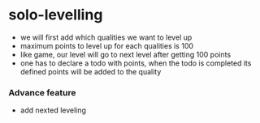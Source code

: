 # solo-levelling

- we will first add which qualities we want to level up
- maximum points to level up for each qualities is 100
- like game, our level will go to next level after getting 100 points
- one has to declare a todo with points, when the todo is completed its defined points will be added to the quality

### Advance feature

- add nexted leveling
